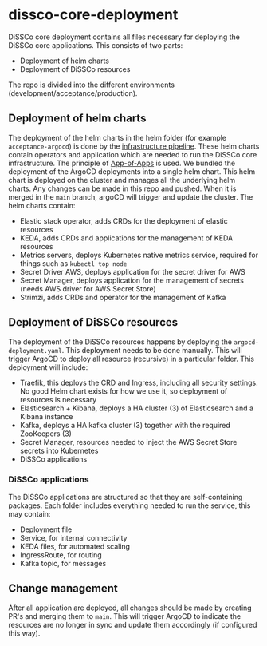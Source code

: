 # dissco-core-deployment
DiSSCo core deployment contains all files necessary for deploying the DiSSCo core applications.
This consists of two parts:
- Deployment of helm charts
- Deployment of DiSSCo resources

The repo is divided into the different environments (development/acceptance/production).

## Deployment of helm charts 
The deployment of the helm charts in the helm folder (for example `acceptance-argocd`) is done by the [infrastructure pipeline](https://github.com/DiSSCo/dissco-core-infrastructure).
These helm charts contain operators and application which are needed to run the DiSSCo core infrastructure.
The principle of [App-of-Apps](https://argo-cd.readthedocs.io/en/stable/operator-manual/cluster-bootstrapping/) is used.
We bundled the deployment of the ArgoCD deployments into a single helm chart.
This helm chart is deployed on the cluster and manages all the underlying helm charts.
Any changes can be made in this repo and pushed.
When it is merged in the `main` branch, argoCD will trigger and update the cluster.
The helm charts contain:
- Elastic stack operator, adds CRDs for the deployment of elastic resources
- KEDA, adds CRDs and applications for the management of KEDA resources
- Metrics servers, deploys Kubernetes native metrics service, required for things such as `kubectl top node`
- Secret Driver AWS, deploys application for the secret driver for AWS
- Secret Manager, deploys application for the management of secrets (needs AWS driver for AWS Secret Store)
- Strimzi, adds CRDs and operator for the management of Kafka

## Deployment of DiSSCo resources
The deployment of the DiSSCo resources happens by deploying the `argocd-deployment.yaml`.
This deployment needs to be done manually.
This will trigger ArgoCD to deploy all resource (recursive) in a particular folder.
This deployment will include:
- Traefik, this deploys the CRD and Ingress, including all security settings. No good Helm chart exists for how we use it, so deployment of resources is necessary
- Elasticsearch + Kibana, deploys a HA cluster (3) of Elasticsearch and a Kibana instance
- Kafka, deploys a HA kafka cluster (3) together with the required ZooKeepers (3)
- Secret Manager, resources needed to inject the AWS Secret Store secrets into Kubernetes
- DiSSCo applications

### DiSSCo applications
The DiSSCo applications are structured so that they are self-containing packages.
Each folder includes everything needed to run the service, this may contain:
- Deployment file
- Service, for internal connectivity
- KEDA files, for automated scaling
- IngressRoute, for routing
- Kafka topic, for messages

## Change management
After all application are deployed, all changes should be made by creating PR's and merging them to `main`.
This will trigger ArgoCD to indicate the resources are no longer in sync and update them accordingly (if configured this way).
